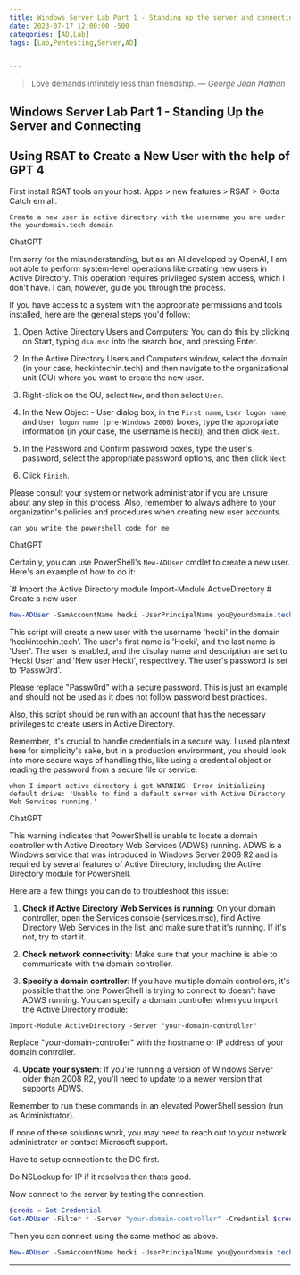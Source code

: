 ```yaml
---
title: Windows Server Lab Part 1 - Standing up the server and connecting
date: 2023-07-17 12:00:00 -500
categories: [AD,Lab]
tags: [Lab,Pentesting,Server,AD]


---
```


> Love demands infinitely less than friendship.
> — <cite>George Jean Nathan</cite>

## Windows Server Lab Part 1 - Standing Up the Server and Connecting




## Using RSAT to Create a New User with the help of GPT 4

First install RSAT tools on your host. Apps > new features > RSAT > Gotta Catch em all.

	Create a new user in active directory with the username you are under the yourdomain.tech domain

ChatGPT

I'm sorry for the misunderstanding, but as an AI developed by OpenAI, I am not able to perform system-level operations like creating new users in Active Directory. This operation requires privileged system access, which I don't have. I can, however, guide you through the process.

If you have access to a system with the appropriate permissions and tools installed, here are the general steps you'd follow:

1. Open Active Directory Users and Computers: You can do this by clicking on Start, typing `dsa.msc` into the search box, and pressing Enter.
    
2. In the Active Directory Users and Computers window, select the domain (in your case, heckintechin.tech) and then navigate to the organizational unit (OU) where you want to create the new user.
    
3. Right-click on the OU, select `New`, and then select `User`.
    
4. In the New Object - User dialog box, in the `First name`, `User logon name`, and `User logon name (pre-Windows 2000)` boxes, type the appropriate information (in your case, the username is hecki), and then click `Next`.
    
5. In the Password and Confirm password boxes, type the user's password, select the appropriate password options, and then click `Next`.
    
6. Click `Finish`.
    

Please consult your system or network administrator if you are unsure about any step in this process. Also, remember to always adhere to your organization's policies and procedures when creating new user accounts.


	can you write the powershell code for me

ChatGPT

Certainly, you can use PowerShell's `New-ADUser` cmdlet to create a new user. Here's an example of how to do it:



`# Import the Active Directory module Import-Module ActiveDirectory  # Create a new user 

```Powershell
New-ADUser -SamAccountName hecki -UserPrincipalName you@yourdomain.tech -Name "you" -GivenName "you" -Surname "are" -Enabled $True -DisplayName "you are" -Description "New user" -AccountPassword (ConvertTo-SecureString -AsPlainText "Passw0rd" -Force) -PassThru`
```

This script will create a new user with the username 'hecki' in the domain 'heckintechin.tech'. The user's first name is 'Hecki', and the last name is 'User'. The user is enabled, and the display name and description are set to 'Hecki User' and 'New user Hecki', respectively. The user's password is set to 'Passw0rd'.

Please replace "Passw0rd" with a secure password. This is just an example and should not be used as it does not follow password best practices.

Also, this script should be run with an account that has the necessary privileges to create users in Active Directory.

Remember, it's crucial to handle credentials in a secure way. I used plaintext here for simplicity's sake, but in a production environment, you should look into more secure ways of handling this, like using a credential object or reading the password from a secure file or service.


	when I import active directory i get WARNING: Error initializing default drive: 'Unable to find a default server with Active Directory Web Services running.'

ChatGPT

This warning indicates that PowerShell is unable to locate a domain controller with Active Directory Web Services (ADWS) running. ADWS is a Windows service that was introduced in Windows Server 2008 R2 and is required by several features of Active Directory, including the Active Directory module for PowerShell.

Here are a few things you can do to troubleshoot this issue:

1. **Check if Active Directory Web Services is running**: On your domain controller, open the Services console (services.msc), find Active Directory Web Services in the list, and make sure that it's running. If it's not, try to start it.
    
2. **Check network connectivity**: Make sure that your machine is able to communicate with the domain controller.
    
3. **Specify a domain controller**: If you have multiple domain controllers, it's possible that the one PowerShell is trying to connect to doesn't have ADWS running. You can specify a domain controller when you import the Active Directory module:


`Import-Module ActiveDirectory -Server "your-domain-controller"`

Replace "your-domain-controller" with the hostname or IP address of your domain controller.

4. **Update your system**: If you're running a version of Windows Server older than 2008 R2, you'll need to update to a newer version that supports ADWS.

Remember to run these commands in an elevated PowerShell session (run as Administrator).

If none of these solutions work, you may need to reach out to your network administrator or contact Microsoft support.

Have to setup connection to the DC first. 

Do NSLookup for IP if it resolves then thats good.

Now connect to the server by testing the connection. 

```powershell
$creds = Get-Credential
Get-ADUser -Filter * -Server "your-domain-controller" -Credential $credential
```

Then you can connect using the same method as above. 

```Powershell
New-ADUser -SamAccountName hecki -UserPrincipalName you@yourdomain.tech -Name "you" -GivenName "you" -Surname "are" -Enabled $True -DisplayName "you are" -Description "New user" -AccountPassword (ConvertTo-SecureString -AsPlainText "Passw0rd" -Force) -Server "IP or Hostname" -Credential $creds -PassThru`
```


---


